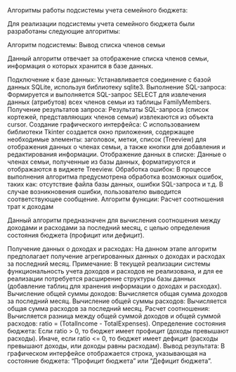 Алгоритмы работы подсистемы учета семейного бюджета:

Для реализации подсистемы учета семейного бюджета были разработаны следующие алгоритмы:

Алгоритм подсистемы: Вывод списка членов семьи

Данный алгоритм отвечает за отображение списка членов семьи, информация о которых хранится в базе данных.

Подключение к базе данных: Устанавливается соединение с базой данных SQLite, используя библиотеку sqlite3.
Выполнение SQL-запроса: Формируется и выполняется SQL-запрос SELECT для извлечения данных (атрибутов) всех членов семьи из таблицы FamilyMembers.
Получение результатов запроса: Результаты SQL-запроса (список кортежей, представляющих членов семьи) извлекаются из объекта cursor.
Создание графического интерфейса: С использованием библиотеки Tkinter создается окно приложения, содержащее необходимые элементы: заголовок, метки, список (Treeview) для отображения данных о членах семьи, а также кнопки для добавления и редактирования информации.
Отображение данных в списке: Данные о членах семьи, полученные из базы данных, форматируются и отображаются в виджете Treeview.
Обработка ошибок: В процессе выполнения алгоритма предусмотрена обработка возможных ошибок, таких как: отсутствие файла базы данных, ошибки SQL-запроса и т.д. В случае возникновения ошибки, пользователю выводится соответствующее сообщение.
Алгоритм функции: Расчет соотношения трат к доходам

Данный алгоритм предназначен для вычисления соотношения между доходами и расходами за последний месяц, с целью определения состояния бюджета (профицит или дефицит).

Получение данных о доходах и расходах: На данном этапе алгоритм предполагает получение агрегированных данных о доходах и расходах за последний месяц. Примечание: В текущей реализации системы функциональность учета доходов и расходов не реализована, и для ее реализации потребуется расширение структуры базы данных (добавление таблиц для хранения информации о доходах и расходах).
Вычисление общей суммы доходов: Вычисляется общая сумма доходов за последний месяц.
Вычисление общей суммы расходов: Вычисляется общая сумма расходов за последний месяц.
Расчет соотношения: Вычисляется разница между общей суммой доходов и общей суммой расходов: ratio = (TotalIncome - TotalExpenses).
Определение состояния бюджета:
Если ratio > 0, то бюджет имеет профицит (доходы превышают расходы).
Иначе, если ratio <= 0, то бюджет имеет дефицит (расходы превышают доходы, или доходы равны расходам).
Вывод результата: В графическом интерфейсе отображается строка, указывающая на состояние бюджета: “Профицит бюджета” или “Дефицит бюджета”.
